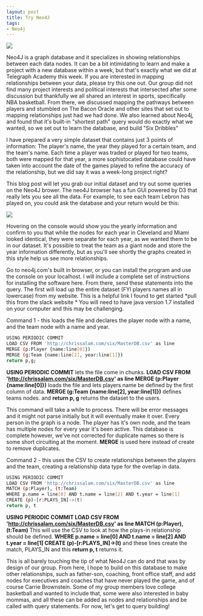 ```yaml
---
layout: post
title: Try Neo4J
tags:
- Neo4j
---
```


<img src="portland.jpg"/>

Neo4J is a graph database and it specializes in showing relationships between each data nodes. It can be a bit intimidating to learn and make a project with a new database within a week, but that's exactly what we did at Telegraph Academy this week. If you are interested in mapping relationships between your data, please try this one out. Our group did not find many project interests and political interests that intersected after some discussion but thankfully we all shared an interest in sports, specifically NBA basketball. From there, we discussed mapping the pathways between players and stumbled on The Bacon Oracle and other sites that set out to mapping relationships just had we had done. We also learned about Neo4j, and found that it's built-in "shortest path" query would do exactly what we wanted, so we set out to learn the database, and build "Six Dribbles"

I have prepared a very simple dataset that contains just 3 points of information: The player's name, the year they played for a certain team, and the team's name. Each time a player was traded or played for two teams, both were mapped for that year, a more sophistocated database could have taken into account the date of the games played to refine the accuracy of the relationship, but we did say it was a week-long project right?

This blog post will let you grab our initial dataset and try out some queries on the Neo4J brower. The neo4J browser has a fun GUI powered by D3 that really lets you see all the data. For example, to see each team Lebron has played on, you could ask the database and your return would be this:

<img src="lebron.png" />

Hovering on the console would show you the yearly information and confirm to you that while the nodes for each year in Cleveland and Miami looked identical, they were separate for each year, as we wanted them to be in our dataset. It's possible to treat the team as a giant node and store the year information differently, but as you'll see shortly the graphs created in this style help us see more relationships.

Go to neo4j.com's built in browser, or you can install the program and use the console on your localhost. I will include a complete set of instructions for installing the software here. From there, send these statements into the query. The first will load up the entire dataset (FYI players names all in lowercase) from my website. This is a helpful link I found to get started *pull this from the slack website * You will need to have java version 1.7 installed on your computer and this may be challenging.

Command 1 - this loads the file and declares the player node with a name, and the team node with a name and year.

```bash
USING PERIODIC COMMIT
LOAD CSV FROM 'http://chrissalam.com/six/MasterDB.csv' as line
MERGE (p:Player {name:line[0]})
MERGE (g:Team {name:line[2], year:line[1]})
return p,g;
```

**USING PERIODIC COMMIT** lets the file come in chunks. **LOAD CSV FROM 'http://chrissalam.com/six/MasterDB.csv' as line
MERGE (p:Player {name:line[0]})** loads the file and lets players name be defined by the first column of data. **MERGE (g:Team {name:line[2], year:line[1]})** defines teams nodes. and **return p, g** returns the dataset to the users.

This command will take a while to process. There will be error messages and it might not parse initially but it will eventually make it over. Every person in the graph is a node. The player has it's own node, and the team has multiple nodes for every year
it's been active. This database is complete however, we've not corrected for duplicate names so there is some short circuiting at the moment. **MERGE** is used here instead of create to remove duplicates.

Command 2 - this uses the CSV to create relationships between the players and the team, creating a relationship data type for
the overlap in data.

```bash
USING PERIODIC COMMIT
LOAD CSV FROM 'http://chrissalam.com/six/MasterDB.csv' as line
MATCH (p:Player), (t:Team)
WHERE p.name = line[0] AND t.name = line[2] AND t.year = line[1]
CREATE (p)-[r:PLAYS_IN]->(t)
return p, t
```
**USING PERIODIC COMMIT LOAD CSV FROM 'http://chrissalam.com/six/MasterDB.csv' as line
MATCH (p:Player), (t:Team)** This will use the CSV to look at how the plays-in relationship should be defined.
**WHERE p.name = line[0] AND t.name = line[2] AND t.year = line[1] CREATE (p)-[r:PLAYS_IN]->(t)** and these lines create the match, PLAYS_IN and this
**return p, t** returns it.

This is all barely touching the tip of what Neo4J can do and that was by design of our group. From here, I hope to build on this database to make other relationships, such as father-son, coaching, front office staff, and add nodes for executives and coaches that have never played the game, and of course Carrie Brownstein. Some of my group members love college basketball and wanted to include that, some were also interested in baby mommas, and all these can be added as nodes and relationships and be called with query statements. For now, let's get to query building!
